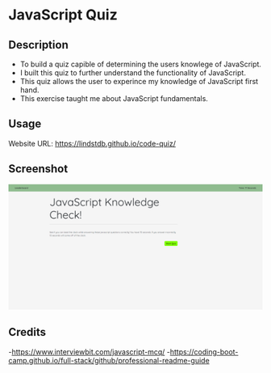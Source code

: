 # JavaScript Quiz

## Description

- To build a quiz capible of determining the users knowlege of JavaScript.
- I built this quiz to further understand the functionality of JavaScript.
- This quiz allows the user to experince my knowledge of JavaScript first hand.
- This exercise taught me about JavaScript fundamentals.


## Usage

Website URL: https://lindstdb.github.io/code-quiz/


## Screenshot
![screenshot](Assets/images/screenshot.PNG)



## Credits
-https://www.interviewbit.com/javascript-mcq/
-https://coding-boot-camp.github.io/full-stack/github/professional-readme-guide

